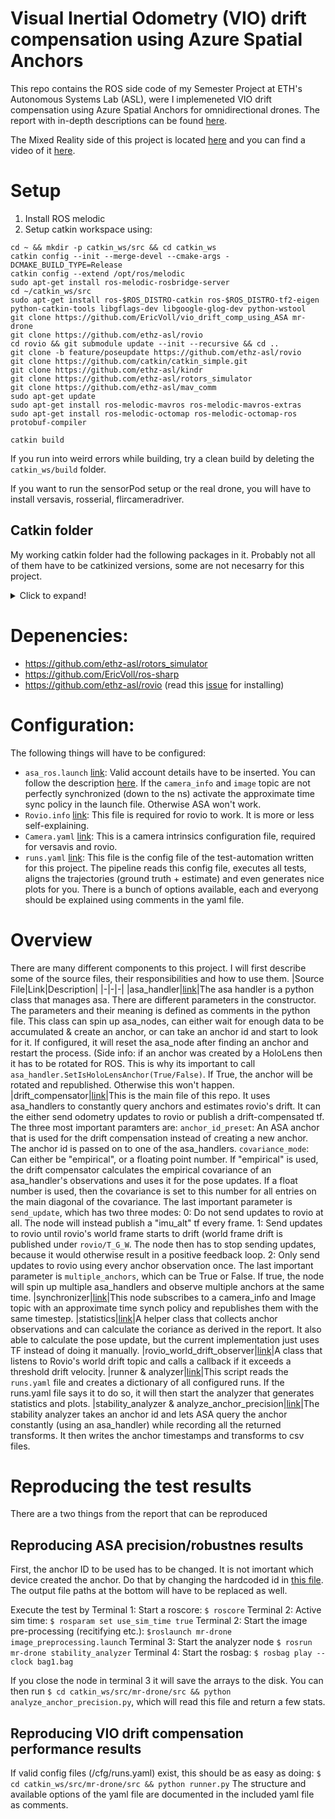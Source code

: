 # Visual Inertial Odometry (VIO) drift compensation using Azure Spatial Anchors

This repo contains the ROS side code of my Semester Project at ETH's Autonomous Systems Lab (ASL), were I implemeneted VIO drift compensation using Azure Spatial Anchors for omnidirectional drones. The report with in-depth descriptions can be found [here](https://github.com/EricVoll/vio_drift_comp_using_ASA/blob/master/ThesisReport.pdf).

The Mixed Reality side of this project is located [here](https://github.com/EricVoll/ethz_asl_semester_project) and you can find a video of it [here](https://youtu.be/SxmkRreG5j8).

# Setup
1. Install ROS melodic
2. Setup catkin workspace using:
 ```
 cd ~ && mkdir -p catkin_ws/src && cd catkin_ws
 catkin config --init --merge-devel --cmake-args -DCMAKE_BUILD_TYPE=Release
 catkin config --extend /opt/ros/melodic
 sudo apt-get install ros-melodic-rosbridge-server
 cd ~/catkin_ws/src
 sudo apt-get install ros-$ROS_DISTRO-catkin ros-$ROS_DISTRO-tf2-eigen python-catkin-tools libgflags-dev libgoogle-glog-dev python-wstool
 git clone https://github.com/EricVoll/vio_drift_comp_using_ASA mr-drone
 git clone https://github.com/ethz-asl/rovio 
 cd rovio && git submodule update --init --recursive && cd ..
 git clone -b feature/poseupdate https://github.com/ethz-asl/rovio
 git clone https://github.com/catkin/catkin_simple.git
 git clone https://github.com/ethz-asl/kindr
 git clone https://github.com/ethz-asl/rotors_simulator
 git clone https://github.com/ethz-asl/mav_comm
 sudo apt-get update
 sudo apt-get install ros-melodic-mavros ros-melodic-mavros-extras
 sudo apt-get install ros-melodic-octomap ros-melodic-octomap-ros protobuf-compiler
 
 catkin build
 ```
 If you run into weird errors while building, try a clean build by deleting the `catkin_ws/build` folder.
 
 If you want to run the sensorPod setup or the real drone, you will have to install versavis, rosserial, flircameradriver.
 
## Catkin folder
My working catkin folder had the following packages in it. Probably not all of them have to be catkinized versions, some are not necesarry for this project.

<details>
  <summary>Click to expand!</summary>

- azure_spatial_anchors_ros      
- cgal_catkin          
- gflags_catkin    
- json_catkin      
- mav_comm      
- minkindr_gtsam
- rovio
- cad-percept                    
- eigen_catkin         
- glog_catkin      
- kindr            
- mav_tools     
- minkindr_ros    
- rpg_trajectory_evaluation
- catkin_boost_python_buildtool  
- eigen_checks         
- gtsam_catkin     
- libnabo          
- metis_catkin  
- mr-drone
- catkin_simple                  
- ethzasl_icp_mapping  
- image_undistort  
- libpointmatcher  
- minkindr      
- numpy_eigen
</details>

 
# Depenencies:
- https://github.com/ethz-asl/rotors_simulator
- https://github.com/EricVoll/ros-sharp
- https://github.com/ethz-asl/rovio (read this [issue](https://github.com/ethz-asl/rovio/issues/183) for installing)

# Configuration:
The following things will have to be configured:
 - `asa_ros.launch` [link](https://github.com/EricVoll/SemesterProjectROS/blob/main/launch/asa_ros.launch): Valid account details have to be inserted. You can follow the description [here](https://github.com/microsoft/azure_spatial_anchors_ros/wiki#requirements). If the `camera_info` and `image` topic are not perfectly synchronized (down to the ns) activate the approximate time sync policy in the launch file. Otherwise ASA won't work.
 - `Rovio.info` [link](https://github.com/EricVoll/SemesterProjectROS/blob/main/cfg/rovio.info): This file is required for rovio to work. It is more or less self-explaining.
 - `Camera.yaml` [link](https://github.com/EricVoll/SemesterProjectROS/blob/main/cfg/cam0.yaml): This is a camera intrinsics configuration file, required for versavis and rovio.
 - `runs.yaml` [link](https://github.com/EricVoll/SemesterProjectROS/blob/main/cfg/runs.yaml): This file is the config file of the test-automation written for this project. The pipeline reads this config file, executes all tests, aligns the trajectories (ground truth + estimate) and even generates nice plots for you. There is a bunch of options available, each and everyong should be explained using comments in the yaml file.

# Overview

There are many different components to this project. I will first describe some of the source files, their responsibilities and how to use them.
|Source File|Link|Description|
|-|-|-|
|asa_handler|[link](https://github.com/EricVoll/SemesterProjectROS/blob/main/src/asa_handler.py)|The asa handler is a python class that manages asa. There are different parameters in the constructor. The parameters and their meaning is defined as comments in the python file. This class can spin up asa_nodes, can either wait for enough data to be accumulated & create an anchor, or can take an anchor id and start to look for it. If configured, it will reset the asa_node after finding an anchor and restart the process. (Side info: if an anchor was created by a HoloLens then it has to be rotated for ROS. This is why its important to call `asa_handler.SetIsHoloLensAnchor(True/False)`. If True, the anchor will be rotated and republished. Otherwise this won't happen.
|drift_compensator|[link](https://github.com/EricVoll/SemesterProjectROS/blob/main/src/drift_compensator.py)|This is the main file of this repo. It uses asa_handlers to constantly query anchors and estimates rovio's drift. It can the either send odometry updates to rovio or publish a drift-compensated tf. The three most important paramters are: `anchor_id_preset`: An ASA anchor that is used for the drift compensation instead of creating a new anchor. The anchor id is passed on to one of the asa_handlers. `covariance_mode`: Can either be "empirical", or a floating point number. If "empirical" is used, the drift compensator calculates the empirical covariance of an asa_handler's observations and uses it for the pose updates. If a float number is used, then the covariance is set to this number for all entries on the main diagonal of the covariance. The last important parameter is `send_update`, which has two three modes: 0: Do not send updates to rovio at all. The node will instead publish a "imu_alt" tf every frame. 1: Send updates to rovio until rovio's world frame starts to drift (world frame drift is published under `rovio/T_G_W`. The node then has to stop sending updates, because it would otherwise result in a positive feedback loop. 2: Only send updates to rovio using every anchor observation once. The last important parameter is `multiple_anchors`, which can be True or False. If true, the node will spin up multiple asa_handlers and observe multiple anchors at the same time.
|synchronizer|[link](https://github.com/EricVoll/SemesterProjectROS/blob/main/src/synchronizer.py)|This node subscribes to a camera_info and Image topic with an approximate time synch policy and republishes them with the same timestep. 
|statistics|[link](https://github.com/EricVoll/SemesterProjectROS/blob/main/src/statistics.py)|A helper class that collects anchor observations and can calculate the coriance as derived in the report. It also able to calculate the pose update, but the current implementation just uses TF instead of doing it manually.
|rovio_world_drift_observer|[link](https://github.com/EricVoll/SemesterProjectROS/blob/main/src/rovio_world_drift_observer.py)|A class that listens to Rovio's world drift topic and calls a callback if it exceeds a threshold drift velocity.
|runner & analyzer|[link](https://github.com/EricVoll/SemesterProjectROS/blob/main/src/runner.py)|This script reads the `runs.yaml` file and creates a dictionary of all configured runs. If the runs.yaml file says it to do so, it will then start the analyzer that generates statistics and plots.
|stability_analyzer & analyze_anchor_precision|[link](https://github.com/EricVoll/SemesterProjectROS/blob/main/src/stability_analyzer.py)|The stability analyzer takes an anchor id and lets ASA query the anchor constantly (using an asa_handler) while recording all the returned transforms. It then writes the anchor timestamps and transforms to csv files.

# Reproducing the test results
There are a two things from the report that can be reproduced

## Reproducing ASA precision/robustnes results
First, the anchor ID to be used has to be changed. It is not imortant which device created the anchor. Do that by changing the hardcoded id in [this file](https://github.com/EricVoll/SemesterProjectROS/blob/main/src/stability_analyzer.py). The output file paths at the bottom will have to be replaced as well.

Execute the test by 
Terminal 1: Start a roscore: `$ roscore`
Terminal 2: Active sim time: `$ rosparam set use_sim_time true`
Terminal 2: Start the image pre-processing (recitifying etc.): `$roslaunch mr-drone image_preprocessing.launch`
Terminal 3: Start the analyzer node `$ rosrun mr-drone stability_analyzer`
Terminal 4: Start the rosbag: `$ rosbag play --clock bag1.bag`

If you close the node in terminal 3 it will save the arrays to the disk.
You can then run `$ cd catkin_ws/src/mr-drone/src && python analyze_anchor_precision.py`, which will read this file and return a few stats.

## Reproducing VIO drift compensation performance results
If valid config files (/cfg/runs.yaml) exist, this should be as easy as doing: 
`$ cd catkin_ws/src/mr-drone/src && python runner.py`
The structure and available options of the yaml file are documented in the included yaml file as comments.
